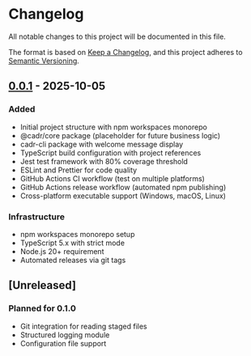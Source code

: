 # Changelog

All notable changes to this project will be documented in this file.

The format is based on [Keep a Changelog](https://keepachangelog.com/en/1.0.0/),
and this project adheres to [Semantic Versioning](https://semver.org/spec/v2.0.0.html).

## [0.0.1] - 2025-10-05

### Added

- Initial project structure with npm workspaces monorepo
- @cadr/core package (placeholder for future business logic)
- cadr-cli package with welcome message display
- TypeScript build configuration with project references
- Jest test framework with 80% coverage threshold
- ESLint and Prettier for code quality
- GitHub Actions CI workflow (test on multiple platforms)
- GitHub Actions release workflow (automated npm publishing)
- Cross-platform executable support (Windows, macOS, Linux)

### Infrastructure

- npm workspaces monorepo setup
- TypeScript 5.x with strict mode
- Node.js 20+ requirement
- Automated releases via git tags

## [Unreleased]

### Planned for 0.1.0

- Git integration for reading staged files
- Structured logging module
- Configuration file support

[0.0.1]: https://github.com/rbarabash/cADR/releases/tag/v0.0.1
